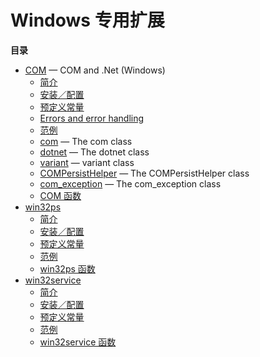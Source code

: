 Windows 专用扩展
================

**目录**

-   [COM](/book/com.html) — COM and .Net (Windows)
    -   [简介](/intro/com.html)
    -   [安装／配置](/com/setup.html)
    -   [预定义常量](/com/constants.html)
    -   [Errors and error handling](/com/error-handling.html)
    -   [范例](/com/examples.html)
    -   [com](/class/com.html) — The com class
    -   [dotnet](/class/dotnet.html) — The dotnet class
    -   [variant](/class/variant.html) — variant class
    -   [COMPersistHelper](/class/compersisthelper.html) — The
        COMPersistHelper class
    -   [com\_exception](/class/com-exception.html) — The com\_exception
        class
    -   [COM 函数](/ref/com.html)
-   [win32ps](/book/win32ps.html)
    -   [简介](/intro/win32ps.html)
    -   [安装／配置](/win32ps/setup.html)
    -   [预定义常量](/win32ps/constants.html)
    -   [范例](/win32ps/examples.html)
    -   [win32ps 函数](/ref/win32ps.html)
-   [win32service](/book/win32service.html)
    -   [简介](/intro/win32service.html)
    -   [安装／配置](/win32service/setup.html)
    -   [预定义常量](/win32service/constants.html)
    -   [范例](/win32service/examples.html)
    -   [win32service 函数](/ref/win32service.html)
